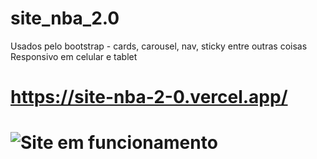 # site_nba_2.0
Usados pelo bootstrap - cards, carousel, nav, sticky entre outras coisas
Responsivo em celular e tablet

# https://site-nba-2-0.vercel.app/


# ![Site em funcionamento](./gif/Basketball%20Lira's%20-%20Brave%202023-07-07%2019-34-41.gif)